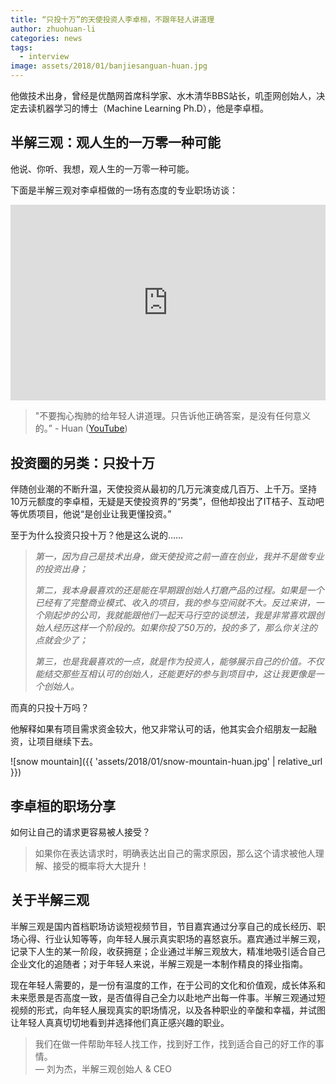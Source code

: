 ```yaml
---
title: “只投十万”的天使投资人李卓桓，不跟年轻人讲道理
author: zhuohuan-li
categories: news
tags:
  - interview
image: assets/2018/01/banjiesanguan-huan.jpg
---
```


他做技术出身，曾经是优酷网首席科学家、水木清华BBS站长，叽歪网创始人，决定去读机器学习的博士（Machine Learning Ph.D），他是李卓桓。

## 半解三观：观人生的一万零一种可能

他说、你听、我想，观人生的一万零一种可能。

下面是半解三观对李卓桓做的一场有态度的专业职场访谈：

<div class="zoom-container" style="
    position: relative;
    padding-bottom:56.25%;
    padding-top:30px;
    height:0;
    overflow:hidden;
">
  <iframe
    src="https://v.qq.com/txp/iframe/player.html?vid=k05280qs9sv"
    width='560'
    height='315'
    allowfullscreen
    webkitallowfullscreen
    frameborder="0"
    style="
      position: absolute;
      top:0;
      left:0;
      width:100%;
      height:100%;
    "
  ></iframe>
</div>

> "不要掏心掏肺的给年轻人讲道理。只告诉他正确答案，是没有任何意义的。” - Huan ([YouTube](https://www.youtube.com/watch?v=8zkQpk7a7sM))  

## 投资圈的另类：只投十万

伴随创业潮的不断升温，天使投资从最初的几万元演变成几百万、上千万。坚持10万元额度的李卓桓，无疑是天使投资界的“另类”，但他却投出了IT桔子、互动吧等优质项目，他说“是创业让我更懂投资。”

至于为什么投资只投十万？他是这么说的……

> _第一，因为自己是技术出身，做天使投资之前一直在创业，我并不是做专业的投资出身；_
>
> _第二，我本身最喜欢的还是能在早期跟创始人打磨产品的过程。如果是一个已经有了完整商业模式、收入的项目，我的参与空间就不大。反过来讲，一个刚起步的公司，我就能跟他们一起天马行空的谈想法，我是非常喜欢跟创始人经历这样一个阶段的。如果你投了50万的，投的多了，那么你关注的点就会少了；_
>
> _第三，也是我最喜欢的一点，就是作为投资人，能够展示自己的价值。不仅能结交那些互相认可的创始人，还能更好的参与到项目中，这让我更像是一个创始人。_

而真的只投十万吗？

他解释如果有项目需求资金较大，他又非常认可的话，他其实会介绍朋友一起融资，让项目继续下去。

![snow mountain]({{ 'assets/2018/01/snow-mountain-huan.jpg' | relative_url }})

## 李卓桓的职场分享

如何让自己的请求更容易被人接受？  

> 如果你在表达请求时，明确表达出自己的需求原因，那么这个请求被他人理解、接受的概率将大大提升！

## 关于半解三观

半解三观是国内首档职场访谈短视频节目，节目嘉宾通过分享自己的成长经历、职场心得、行业认知等等，向年轻人展示真实职场的喜怒哀乐。嘉宾通过半解三观，记录下人生的某一阶段，收获拥趸；企业通过半解三观放大，精准地吸引适合自己企业文化的追随者；对于年轻人来说，半解三观是一本制作精良的择业指南。

现在年轻人需要的，是一份有温度的工作，在于公司的文化和价值观，成长体系和未来愿景是否高度一致，是否值得自己全力以赴地产出每一件事。半解三观通过短视频的形式，向年轻人展现真实的职场情况，以及各种职业的辛酸和幸福，并试图让年轻人真真切切地看到并选择他们真正感兴趣的职业。

> 我们在做一件帮助年轻人找工作，找到好工作，找到适合自己的好工作的事情。  
> &mdash; 刘为杰，半解三观创始人 & CEO
